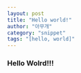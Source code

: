 ```yaml
---
layout: post
title: "Hello world!"
author: "아무개"
category: "snippet"
tags: "[hello, world]"
---
```

### Hello Wolrd!!!

<script src="https://gist.github.com/shoo7830/8ef403976aa23ccd684db69fec1859e2.js"></script>